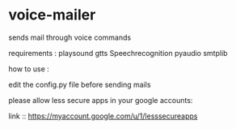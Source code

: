 # voice-mailer
sends mail through voice commands

requirements :
playsound
gtts
Speechrecognition
pyaudio
smtplib

how to use :

edit the config.py file before sending mails

please allow less secure apps in your google accounts:

link :: https://myaccount.google.com/u/1/lesssecureapps
